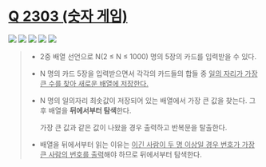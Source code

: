 # [Q 2303 (숫자 게임)](https://www.acmicpc.net/problem/2303)

<img src="https://img.shields.io/badge/Level-Silver 5-lightgrey"> <img src="https://img.shields.io/badge/Memory-1116%20KB-blue"> <img src="https://img.shields.io/badge/Time-0%20ms-brightgreen"> <img src="https://img.shields.io/badge/Length-681%20B-red"> <img src="https://img.shields.io/badge/Language-C-blueviolet">



> - 2중 배열 선언으로 N(2 ≤ N ≤ 1000) 명의 5장의 카드를 입력받을 수 있다.
>
> - N 명의 카드 5장을 입력받으면서 각각의 카드들의 합들 중 <u>일의 자리가 가장 큰 수를 찾아 새로운 배열에 저장한다.</u>
>
> - N 명의 일의자리 최솟값이 저장되어 있는 배열에서 가장 큰 값을 찾는다. 그 후 배열을 **뒤에서부터 탐색**한다.
>
>   가장 큰 값과 같은 값이 나왔을 경우 출력하고 반복문을 탈출한다.
>
> - 배열을 뒤에서부터 읽는 이유는 <u>이긴 사람이 두 명 이상일 경우 번호가 가장 큰 사람의 번호를 출력</u>해야 하므로 뒤에서부터 탐색한다.

